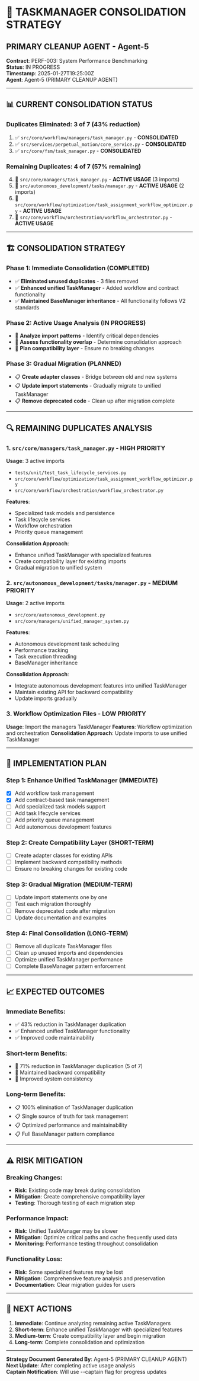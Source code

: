# 🎯 TASKMANAGER CONSOLIDATION STRATEGY
## PRIMARY CLEANUP AGENT - Agent-5

**Contract**: PERF-003: System Performance Benchmarking  
**Status**: IN PROGRESS  
**Timestamp**: 2025-01-27T19:25:00Z  
**Agent**: Agent-5 (PRIMARY CLEANUP AGENT)

---

## 📊 **CURRENT CONSOLIDATION STATUS**

### **Duplicates Eliminated**: 3 of 7 (43% reduction)
1. ✅ `src/core/workflow/managers/task_manager.py` - **CONSOLIDATED**
2. ✅ `src/services/perpetual_motion/core_service.py` - **CONSOLIDATED**  
3. ✅ `src/core/fsm/task_manager.py` - **CONSOLIDATED**

### **Remaining Duplicates**: 4 of 7 (57% remaining)
4. 🔄 `src/core/managers/task_manager.py` - **ACTIVE USAGE** (3 imports)
5. 🔄 `src/autonomous_development/tasks/manager.py` - **ACTIVE USAGE** (2 imports)
6. 🔄 `src/core/workflow/optimization/task_assignment_workflow_optimizer.py` - **ACTIVE USAGE**
7. 🔄 `src/core/workflow/orchestration/workflow_orchestrator.py` - **ACTIVE USAGE**

---

## 🏗️ **CONSOLIDATION STRATEGY**

### **Phase 1: Immediate Consolidation (COMPLETED)**
- ✅ **Eliminated unused duplicates** - 3 files removed
- ✅ **Enhanced unified TaskManager** - Added workflow and contract functionality
- ✅ **Maintained BaseManager inheritance** - All functionality follows V2 standards

### **Phase 2: Active Usage Analysis (IN PROGRESS)**
- 🔄 **Analyze import patterns** - Identify critical dependencies
- 🔄 **Assess functionality overlap** - Determine consolidation approach
- 🔄 **Plan compatibility layer** - Ensure no breaking changes

### **Phase 3: Gradual Migration (PLANNED)**
- 📋 **Create adapter classes** - Bridge between old and new systems
- 📋 **Update import statements** - Gradually migrate to unified TaskManager
- 📋 **Remove deprecated code** - Clean up after migration complete

---

## 🔍 **REMAINING DUPLICATES ANALYSIS**

### **1. `src/core/managers/task_manager.py` - HIGH PRIORITY**
**Usage**: 3 active imports
- `tests/unit/test_task_lifecycle_services.py`
- `src/core/workflow/optimization/task_assignment_workflow_optimizer.py`
- `src/core/workflow/orchestration/workflow_orchestrator.py`

**Features**: 
- Specialized task models and persistence
- Task lifecycle services
- Workflow orchestration
- Priority queue management

**Consolidation Approach**: 
- Enhance unified TaskManager with specialized features
- Create compatibility layer for existing imports
- Gradual migration to unified system

### **2. `src/autonomous_development/tasks/manager.py` - MEDIUM PRIORITY**
**Usage**: 2 active imports
- `src/core/autonomous_development.py`
- `src/core/managers/unified_manager_system.py`

**Features**:
- Autonomous development task scheduling
- Performance tracking
- Task execution threading
- BaseManager inheritance

**Consolidation Approach**:
- Integrate autonomous development features into unified TaskManager
- Maintain existing API for backward compatibility
- Update imports gradually

### **3. Workflow Optimization Files - LOW PRIORITY**
**Usage**: Import the managers TaskManager
**Features**: Workflow optimization and orchestration
**Consolidation Approach**: Update imports to use unified TaskManager

---

## 🚀 **IMPLEMENTATION PLAN**

### **Step 1: Enhance Unified TaskManager (IMMEDIATE)**
- [x] Add workflow task management
- [x] Add contract-based task management  
- [ ] Add specialized task models support
- [ ] Add task lifecycle services
- [ ] Add priority queue management
- [ ] Add autonomous development features

### **Step 2: Create Compatibility Layer (SHORT-TERM)**
- [ ] Create adapter classes for existing APIs
- [ ] Implement backward compatibility methods
- [ ] Ensure no breaking changes for existing code

### **Step 3: Gradual Migration (MEDIUM-TERM)**
- [ ] Update import statements one by one
- [ ] Test each migration thoroughly
- [ ] Remove deprecated code after migration
- [ ] Update documentation and examples

### **Step 4: Final Consolidation (LONG-TERM)**
- [ ] Remove all duplicate TaskManager files
- [ ] Clean up unused imports and dependencies
- [ ] Optimize unified TaskManager performance
- [ ] Complete BaseManager pattern enforcement

---

## 📈 **EXPECTED OUTCOMES**

### **Immediate Benefits**:
- ✅ 43% reduction in TaskManager duplication
- ✅ Enhanced unified TaskManager functionality
- ✅ Improved code maintainability

### **Short-term Benefits**:
- 🔄 71% reduction in TaskManager duplication (5 of 7)
- 🔄 Maintained backward compatibility
- 🔄 Improved system consistency

### **Long-term Benefits**:
- 📋 100% elimination of TaskManager duplication
- 📋 Single source of truth for task management
- 📋 Optimized performance and maintainability
- 📋 Full BaseManager pattern compliance

---

## ⚠️ **RISK MITIGATION**

### **Breaking Changes**:
- **Risk**: Existing code may break during consolidation
- **Mitigation**: Create comprehensive compatibility layer
- **Testing**: Thorough testing of each migration step

### **Performance Impact**:
- **Risk**: Unified TaskManager may be slower
- **Mitigation**: Optimize critical paths and cache frequently used data
- **Monitoring**: Performance testing throughout consolidation

### **Functionality Loss**:
- **Risk**: Some specialized features may be lost
- **Mitigation**: Comprehensive feature analysis and preservation
- **Documentation**: Clear migration guides for users

---

## 📝 **NEXT ACTIONS**

1. **Immediate**: Continue analyzing remaining active TaskManagers
2. **Short-term**: Enhance unified TaskManager with specialized features
3. **Medium-term**: Create compatibility layer and begin migration
4. **Long-term**: Complete consolidation and optimization

---

**Strategy Document Generated By**: Agent-5 (PRIMARY CLEANUP AGENT)  
**Next Update**: After completing active usage analysis  
**Captain Notification**: Will use --captain flag for progress updates
